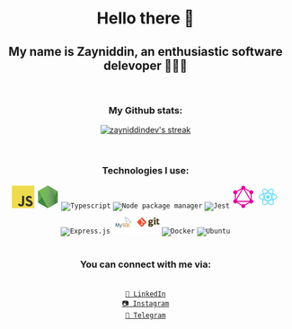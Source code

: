 <h1 align="center">Hello there 👋</h1>
<h2 align="center"> My name is Zayniddin, an enthusiastic software delevoper 👨🏻‍💻</h2>
<br>
<h3 align="center">My Github stats:</h3>
<p align="center">
  <a href="https://github.com/zayniddindev">
    <img title="🔥 Get streak stats for your profile at git.io/streak-stats" alt="zayniddindev's streak" src="https://github-readme-streak-stats.herokuapp.com/?user=zayniddindev&theme=monokai-metallian&hide_border=true"/>
  </a>
</p>
<br>
<h3 align="center"> Technologies I use:</h3>
<div align="center">
<code ><img height="40" title="JavaScript" src="https://raw.githubusercontent.com/github/explore/80688e429a7d4ef2fca1e82350fe8e3517d3494d/topics/javascript/javascript.png"></code>
<code><img height="40" title="Node.js" src="https://raw.githubusercontent.com/github/explore/80688e429a7d4ef2fca1e82350fe8e3517d3494d/topics/nodejs/nodejs.png"></code>
<code><img height="40" title="Typescript" src="https://user-images.githubusercontent.com/25181517/183890598-19a0ac2d-e88a-4005-a8df-1ee36782fde1.png"></code>
<code><img height="40" title="Node package manager" src="https://user-images.githubusercontent.com/25181517/121401671-49102800-c959-11eb-9f6f-74d49a5e1774.png"></code>
<code><img height="40" title="Jest" src="https://user-images.githubusercontent.com/25181517/187955005-f4ca6f1a-e727-497b-b81b-93fb9726268e.png"></code>
<code><img height="40" title="GraphQL" src="https://raw.githubusercontent.com/github/explore/5c058a388828bb5fde0bcafd4bc867b5bb3f26f3/topics/graphql/graphql.png"></code>
<code><img height="40" title="React" src="https://raw.githubusercontent.com/github/explore/80688e429a7d4ef2fca1e82350fe8e3517d3494d/topics/react/react.png"></code>
<code><img height="40" title="Express.js" src="https://user-images.githubusercontent.com/25181517/183859966-a3462d8d-1bc7-4880-b353-e2cbed900ed6.png"></code>
<code><img height="40" title="MySQL" src="https://raw.githubusercontent.com/github/explore/80688e429a7d4ef2fca1e82350fe8e3517d3494d/topics/mysql/mysql.png"></code>
<code><img height="40" title="Git VC" src="https://raw.githubusercontent.com/github/explore/80688e429a7d4ef2fca1e82350fe8e3517d3494d/topics/git/git.png"></code>
<code><img height="40" title="Docker" src="https://user-images.githubusercontent.com/25181517/117207330-263ba280-adf4-11eb-9b97-0ac5b40bc3be.png"></code>
<code><img height="40" title="Ubuntu" src="https://user-images.githubusercontent.com/25181517/186884153-99edc188-e4aa-4c84-91b0-e2df260ebc33.png"></code>
</div>
<br>
<h3 align="center">You can connect with me via:</h3>
<div align="center">
<code style="list-style-image: none;list-style-type:circle;list-style: none;" align="center">
<a href="https://www.linkedin.com/in/zayniddindev">💼 LinkedIn</a></code>
<code style="list-style-image: none;list-style-type:circle;list-style: none;" align="center">
<a href="https://instagram.com/ozhjs">📷 Instagram</a></code>
<code style="list-style-image: none;list-style-type:circle;list-style: none;" align="center">
<a href="https://t.me/ozhjs">📮 Telegram</a></code>
</div>
